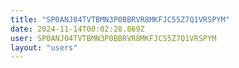 ```yaml
---
title: "SP0ANJ04TVTBMN3P0BBRVR8MKFJC55Z7Q1VRSPYM"
date: 2024-11-14T00:02:28.869Z
user: SP0ANJ04TVTBMN3P0BBRVR8MKFJC55Z7Q1VRSPYM
layout: "users"
---
```

    
